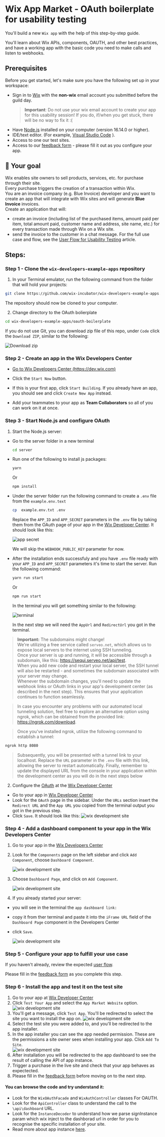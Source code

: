# Wix App Market - OAuth boilerplate for usability testing

You'll build a new `Wix app` with the help of this step-by-step guide.
 
You'll learn about Wix APIs, components, OAUTH, and other best practices, and have a working app with the basic code you need to make calls and listen to webhooks.


## Prerequisites

Before you get started, let's make sure you have the following set up in your workspace:

- Sign in to [Wix](https://www.wix.com) with the **non-wix** email account you submitted before the guild day.
  > **Important**: Do not use your wix email account to create your app for this usability session! If you do, if/when you get stuck, there will be no way to fix it :(
- Have [Node.js](https://nodejs.org/en/download/) installed on your computer (version 16.14.0 or higher).
- IDE/text editor. (For example, [Visual Studio Code](https://code.visualstudio.com/) ).
- Access to one our test sites.
- Access to our [feedback form](https://docs.google.com/forms/d/e/1FAIpQLSc2ep6mxEMAdoTGmXxmN1I8ENGVbXlHVSMJFwXqe1JkJSHK_g/viewform?usp=sf_link) - please fill it out as you configure your app.
  

## 🚀 Your goal

Wix enables site owners to sell products, services, etc. for purchase through their site.  
Every purchase triggers the creation of a transaction within Wix.  
You are an invoice company (e.g. Blue Invoice) developer and you want to create an app that will integrate with Wix sites and will generate **Blue Invoice** invoices.  
Create an application that will:  
- create an invoice (including list of the purchased items, amount paid per item, total amount paid, customer name and address, site name, etc.) for every transaction made through Wix on a Wix site. 
- send the invoice to the customer in a chat message.
For the full use case and flow, see the [User Flow for Usability Testing](./USERFLOW4TESTING.md) article.



## Steps:

### Step 1 - Clone the `wix-developers-example-apps` repository

1. In your Terminal emulator, run the following command from the folder that will hold your projects:

```bash
git clone https://github.com/wix-incubator/wix-developers-example-apps.git
```

The repository should now be cloned to your computer.

2. Change directory to the OAuth bolierplate

```bash
cd wix-developers-example-apps/oauth-boilerplate
```

If you do not use Git, you can download zip file of this repo, under `Code` click the `Download ZIP`, similar to the following:

![Download zip](images/download-repo-zip.jpg?raw=true)


### Step 2 - Create an app in the Wix Developers Center

-   [Go to Wix Developers Center (https://dev.wix.com)][wix-dev-center]

-   Click the `Start Now` button.

-  If this is your first app, click `Start Building`. If you already have an app, you should see and click `Create New App` instead.
  
-  Add your teammates to your app as **Team Collaborators** so all of you can work on it at once.

### Step 3 - Start Node.js and configure OAuth
 

1. Start the Node.js server:

-   Go to the server folder in a new terminal
   
    ```bash
    cd server 
    ```
-  Run one of the following to install js packages:
    ```bash
    yarn 
    ```
    Or
    ```bash
    npm install 
    ```
-  Under the server folder run the following command to create a `.env` file from the `example.env.text`   
    ```bash
    cp  example.env.txt .env
    ```
    Replace the `APP_ID` and `APP_SECRET` parameters in the `.env` file by taking them from the OAuth page of your app in the [Wix Developer Center][wix-dev-center].
    It should look like this:

    ![app secret](images/app-id-app-secret.jpg?raw=true)
    
    We will skip the `WEBHOOK_PUBLIC_KEY` parameter for now.

-  After the installation ends successfuly and you have `.env` file ready with your `APP_ID` and `APP_SECRET` parameters it's time to start the server.
Run the following command:
    ```bash
    yarn run start 
    ```
    Or
    ```bash
    npm run start 
    ```
    In the terminal you will get something similar to the following:

    ![terminal](images/terminal-new.jpg?raw=true)
    
    In the next step we will need the `AppUrl` and `RedirectUrl` you got in the terminal.
   
> **Important:** The subdomains might change!  
> We're utilizing a free service called `serveo.net`, which allows us to expose local servers to the internet using SSH tunneling.  
> Once your server is up and running, it will be accessible through a subdomain, like this: https://sequi.serveo.net/api/test.  
> When you add new code and restart your local server, the SSH tunnel will also be restarted - and sometimes the subdomain associated with your server may change.  
> Whenever the subdomain changes, you'll need to update the webhook links or OAuth links in your app's development center (as described in the next step). This ensures that your application continues to function seamlessly.
 
> In case you encounter any problems with our automated local tunneling solution, feel free to explore an alternative option using ngrok, which can be obtained from the provided link: 
> https://ngrok.com/download.

> Once you've installed ngrok, utilize the following command to establish a tunnel: 
 ```bash
 ngrok http 8080 
 ``` 
> Subsequently, you will be presented with a tunnel link to your localhost. Replace the `URL` parameter in the `.env` file with this link, allowing the  server to restart automatically. 
> Finally, remember to update the displayed URL from the console in your application within the development center as you will do in the next steps below    


2. Configure the [OAuth] at the [Wix Developer Center][wix-dev-center]
-   Go to your app in [Wix Developer Center][wix-dev-center]
-   Look for the `OAuth` page in the sidebar. Under the `URLs` section insert the `Redirect URL` and the `App URL` you copied from the terminal output you got in the previous step.
-   Click `Save`. It should look like this:
    ![wix development site](images/oauth-appurl-redirect.jpg?raw=true)



### Step 4 - Add a dashboard component to your app in the Wix Developers Center

1. Go to your app in the [Wix Developers Center][wix-dev-center]
2. Look for the `Components` page on the left sidebar and click `Add Component`, choose `Dashboard Component`. 

   ![wix development site](images/add-component.jpg?raw=true)
   
3. Choose `Dashboard Page`, and click on `Add Component`.

   ![wix development site](images/dashboard-component-types.png?raw=true)
   
4. If you already started your server:
  - you will see in the terminal the `app dashboard link:`
  - copy it from ther terminal and paste it into the `iFrame URL` field of the `Dashboard Page` component in the Developers Center
  -  click `Save`.

     ![wix development site](images/dashboard-new.jpg?raw=true)
     

### Step 5 - Configure your app to fulfill your use case
If you haven't already, review the expected [user flow](./USERFLOW4TESTING.md).  


Please fill in the [feedback form](https://docs.google.com/forms/d/e/1FAIpQLSc2ep6mxEMAdoTGmXxmN1I8ENGVbXlHVSMJFwXqe1JkJSHK_g/viewform?usp=sf_link) as you complete this step.

### Step 6 - Install the app and test it on the test site 

1. Go to your app at [Wix Developer Center][wix-dev-center]  
2. Click `Test Your App` and select the `App Market Website` option.
   ![wix development site](images/new-test-your-app.png?raw=true) 
3. You'll get a message, click `Test App`. You'll be redirected to select the site you want to install the app on.
    ![wix development site](images/no-dashboard-component.png?raw=true) 
4. Select the test site you were added to, and you'll be redirected to the app installer.   
5. In the app installer you can see the app needed permission. These are the permissions a site owner sees when installing your app. Click `Add To Site`.  
  ![wix development site](images/installer.jpg?raw=true)
6. After installation you will be redirected to the app dashboard to see the result of calling the API of app instance.
7. Trigger a purchase in the live site and check that your app behaves as expectected.
8. Please fill in the [feedback form](https://docs.google.com/forms/d/e/1FAIpQLSc2ep6mxEMAdoTGmXxmN1I8ENGVbXlHVSMJFwXqe1JkJSHK_g/viewform?usp=sf_link) before moving on to the next step.

#### You can browse the code and try understand it:
  - Look for the `WixOAuthFacade` and `WixAuthController` classes For OAUTH.
  - Look for the `ApiController` class to understand the call to the `\api\dashboard` URL.
  - Look for the `InstanceDecoder` to understand how we parse signInstance param which wix inject to the dashborad url in order for you to recognise the specific installation of your site.
  - Read more about app instance [here][app-instance].


  [app-instance]: https://devforum.wix.com/kb/en/article/app-instance-client-side
  [wix-dev-center]: https://dev.wix.com
  [OAuth]: https://dev.wix.com/api/rest/getting-started/authentication
